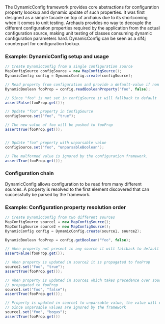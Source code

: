 The DynamicConfig framework provides core abstractions for configuration property loookup and dynamic update of such properties. It was first designed as a simple facade on top of archaius due to its shortcoming when it comes to unit testing. Archauis provides no way to decouple the different configuration properties required by the application from the actual configuration source, making unit testing of classes consuming dynamic configuration parameters hard. DynamicConfig can be seen as a slf4j counterpart for configuration lookup.

### Example: DynamicConfig setup and usage
```java
// Create DynamicConfig from a single configuration source 
MapConfigSource configSource = new MapConfigSource();
DynamicConfig config = DynamicConfig.create(configSource);

// Read property from configuration and provide a default-value if non present.
DynamicBoolean fooProp = config.readBooleanProperty("foo", false);

// Since "foo" is not set in configSource it will fallback to default
assertFalse(fooProp.get());

// Update "foo" property in ConfigSource  
configSource.set("foo", "true");

// The new value of foo will be pushed to fooProp 
assertTrue(fooProp.get());


// Update "foo" property with unparsable value  
configSource.set("foo", "unparsableBoolean");

// The malformed value is ignored by the configuration framework. 
assertTrue(fooProp.get());
```



### Configuration chain
DynamicConfig allows configuration to be read from many different sources. A property is resolved to the first element discovered that can successfully be parsed by the framework. 
 
### Example: Configuration property resolution order
```java
// Create DynamicConfig from two different sources
MapConfigSource source1 = new MapConfigSource();
MapConfigSource source2 = new MapConfigSource();
DynamicConfig config = DynamicConfig.create(source1, source2);

DynamicBoolean fooProp = config.getBoolean("foo", false);

// When property not present in any source it will fallback to default value
assertFalse(fooProp.get());

// When property is updated in source2 it is propagated to fooProp
source2.set("foo", "true");
assertTrue(fooProp.get());

// When property is updated in source1 which takes precedence over source 2 it is 
// propagated to fooProp
source1.set("foo", "false");
assertTrue(fooProp.get());

// Property is updated in source1 to unparsable value, the value will not change in fooProp
// Since unparsable values are ignored by the framework
source1.set("foo", "bogus");
assertTrue(fooProp.get())
```



